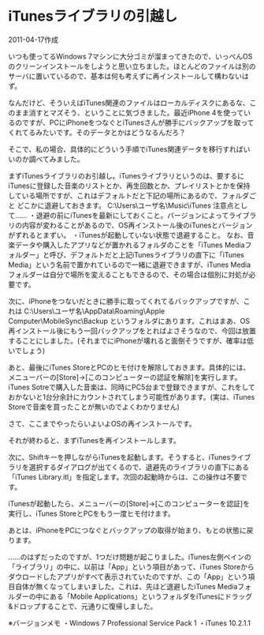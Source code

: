 # iTunesライブラリの引越し

2011-04-17作成

いつも使ってるWindows 7マシンに大分ゴミが溜まってきたので、いっぺんOSのクリーンインストールをしようと思い立ちました。ほとんどのファイルは別のサーバに置いているので、基本は何も考えずに再インストールして構わないはず。

なんだけど、そういえばiTunes関連のファイルはローカルディスクにあるな、このまま消すとマズそう、ということに気づきました。最近iPhone 4を使っているのですが、PCにiPhoneをつなぐとiTunesさんが勝手にバックアップを取ってくれてるみたいです。そのデータとかはどうなるんだろ？

そこで、私の場合、具体的にどういう手順でiTunes関連データを移行すればいいのか調べてみました。

まずiTunesライブラリのお引越し。iTunesライブラリというのは、要するにiTunesに登録した音楽のリストとか、再生回数とか、プレイリストとかを保持している場所ですが、これはデフォルトだと下記の場所にあるので、フォルダごと どこかに退避しておきます。
  C:\Users\ユーザ名\Music\iTunes
注意点として……
・退避の前にiTunesを最新にしておくこと。バージョンによってライブラリの内容が変わることがあるので、OS再インストール後のiTunesとバージョンがずれるとまずい。
・iTunesが起動していない状態で退避すること。
なお、音楽データや購入したアプリなどが置かれるフォルダのことを「iTunes Mediaフォルダー」と呼び、デフォルトだと上記iTunesライブラリの直下に「iTunes Media」という名前で置かれているので一緒に退避できますが、iTunes Mediaフォルダーは自分で場所を変えることもできるので、その場合は個別に対処が必要です。

次に、iPhoneをつないだときに勝手に取ってくれてるバックアップですが、これは
  C:\Users\ユーザ名\AppData\Roaming\Apple Computer\MobileSync\Backup
というフォルダにあります。これはまあ、OS再インストール後にもう一回バックアップをとればよさそうなので、今回は放置することにしました。(それまでにiPhoneが壊れると面倒そうですが、確率は低いでしょう)

あと、最後にiTunes StoreとPCのヒモ付けを解除しておきます。具体的には、メニューバーの[Store]→[このコンピューターの認証を解除]を実行します。iTunes Sotreで購入した音楽は、同時にPC5台まで登録できますが、これをしておかないと1台分余計にカウントされてしまう可能性があります。(実は、iTunes Storeで音楽を買ったことが無いのでよくわかりません)

さて、ここまでやったらいよいよOSの再インストールです。

それが終わると、まずiTunesを再インストールします。

次に、Shiftキーを押しながらiTunesを起動します。そうすると、iTunesライブラリを選択するダイアログが出てくるので、退避先のライブラリの直下にある「iTunes Library.itl」を指定します。次回の起動時からは、この操作は不要です。

iTunesが起動したら、メニューバーの[Store]→[このコンピューターを認証]を実行し、iTunes StoreとPCをもう一度ヒモ付けます。

あとは、iPhoneをPCにつなぐとバックアップの取得が始まり、もとの状態に戻ります。

……のはずだったのですが、1つだけ問題が起こりました。iTunes左側ペインの「ライブラリ」の中に、以前は「App」という項目があって、iTunes Storeからダウロードしたアプリがすべて表示されていたのですが、この「App」という項目自体が無くなってしまいました。これは、先ほど退避したiTunes Mediaフォルダーの中にある「Mobile Applications」というフォルダをiTunesにドラッグ&ドロップすることで、元通りに復帰しました。

※バージョンメモ
・Windows 7 Professional Service Pack 1
・iTunes 10.2.1.1
